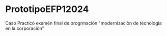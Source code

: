 # PrototipoEFP12024
Caso Practicó examèn final de progrmaciòn "modernizaciòn de tècnologia en la corporaciòn" 
